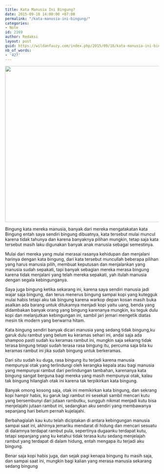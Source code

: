 ```yaml
---
title: Kata Manusia Ini Bingung?
date: 2015-09-18 14:00:00 +07:00
permalink: "/kata-manusia-ini-bingung/"
categories:
- Note
id: 2169
author: Redaksi
layout: post
guid: https://wildanfauzy.com/index.php/2015/09/18/kata-manusia-ini-bingung/
nb_of_words:
- '427'
---
```


<div style="clear:both;text-align:center;">
  <img loading="lazy" class="alignnone wp-image-704" src="https://wildanfauzyart.files.wordpress.com/2020/04/41a77-action-plan-brainstorming-complex-212286.jpg?w=1024&#038;h=682&#038;resize=768%2C512" alt="" width="768" height="512" data-recalc-dims="1" />
</div>

Bingung kata mereka manusia, banyak dari mereka mengatakatan kata Bingung entah saya sendiri bingung dibuatnya, kata tersebut mulai muncul karena tidak tahunya dan karena banyaknya pilihan mungkin, tetap saja kata tersebut masih laku digunakan banyak anak manusia sebagai semestinya.

Mulai dari mereka yang mulai merasai rasanya kehidupan dan menjalani harinya dengan kata bingung, dari kata tersebut muncullah beberapa pilihan yang harus manusia pilih, membuat keputusan dan menjalankan yang manusia sudah sepakati, tapi banyak sebagian mereka merasa bingung karena tidak menjalani yang telah mereka sepakati, yah itulah manusia dengan segala kebingunganya.

Saya juga bingung ketika sekarang ini, karena saya sendiri manusia jadi wajar saja bingung, dan terus menerus bingung sampai kopi yang kutegguk mulai habis tetapi aku tak bingung karena warkop depan kosan masih buka asalkan ada barang untuk ditukarnya menjadi kopi yaitu uang, benda yang didambakan banyak orang yang bingung karenanya mungkin, ku teguk dulu kopi dan melanjutkan kebingungan ini, sambil jari jemari mengetik diatas mesin tik modern yang berwarna hitam.

Kata bingung sendiri banyak dicari manusia yang sedang tidak bingung,ku garuk dulu rambut yang belum ku keramas sehari ini, andai saja ada shampoo pasti sudah ku keramas rambut ini, mungkin saja sekarng tidak terasa bingung tetapi sudah terasa rasa bingung itu, percuma saja bila ku keramas rambut ini jika sudah bingung untuk berkeramas.

Dari situ sudah ku duga, rasa bingung itu terjadi karena manusia mempunyai otak yang terlindungi oleh kerangka kepala atau bagi manusia yang mempunyai rambut dari perlindungan tambahan, karenanya kata bingung sangat berguna bagi mereka yang masih mempunyai otak, kalau tak bingung hilanglah otak ini karena tak terpikirkan kata bingung.

Banyak omong kosong saja, otak ini memikirkan kata bingung, dan sekrang kopi hampir habis, ku garuk lagi rambut ini sesekali sambil mencari kutu yang bersembunyi dari jutaan rambutku, sungguh nikmat menjadi kutu bisa menjelajahi jutaan rambut ini, sedangkan aku sendiri yang membawanya sepanjang hari belum pernah kujelajahi.

Berbahagialah kau kutu telah diciptakan di antara kebingungan manusia sampai saat ini, akhirnya jemariku mendarat di hidung dan mencari sesuatu di dalamnya terdapat rambut pula, sepertinya dugaanku terdapat kutu, tetapi sepanjang yang ku ketahui tidak terasa kutu sedang menjelajah rambut yang terdapat di dalam hidung, entah mengapa itu terjadi aku bingung.

Benar saja kopi habis juga, dan sejak pagi kenapa bingung itu masih saja, dan sampai saat ini, mungkin bagi kalian yang merasa manusia sekarang sedang bingung

<div>
</div>